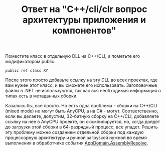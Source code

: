 ﻿---
title: "Ответ на \"C++/cli/clr вопрос архитектуры приложения и компонентов\""
se.owner.user_id: 240512
se.owner.display_name: "MSDN.WhiteKnight"
se.owner.link: "https://ru.stackoverflow.com/users/240512/msdn-whiteknight"
se.answer_id: 947498
se.question_id: 947437
se.post_type: answer
se.is_accepted: True
---
<p>Поместите класс в отдельную DLL на C++/CLI, и пометьте его модификатором public:</p>

<pre><code>public ref class XY
</code></pre>

<p>После этого просто добавьте ссылку на эту DLL во всех проектах, где вам нужен этот класс, и вы сможете его использовать. Заголовочные файлы в .NET не используются, так как вся необходимая информация о типах есть в метаданных сборки.</p>

<p>Казалось бы, все просто. Но есть одна проблема - сборки на C++/CLI (mixed mode) не могут быть AnyCPU, а на C# - могут. Соответственно, если вы делаете, допустим, 32-битную сборку на C++/CLI, добавляете ссылку на нее в AnyCPU проекте, он скомпилируется, но, когда дойдет до загрузки этой сборки в 64-разрядный процесс, все упадет. Решить эту проблему можно созданием отдельной сборки под каждую процессорную архитектуру и ручной загрузкой нужной во время выполнения в обработчике события <a href="https://docs.microsoft.com/en-us/dotnet/api/system.appdomain.assemblyresolve?view=netframework-4.7" rel="nofollow noreferrer">AppDomain.AssemblyResolve</a>.</p>
